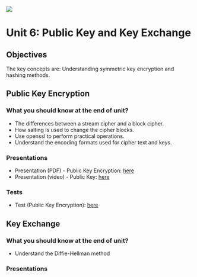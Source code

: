 <img src="https://github.com/billbuchanan/csn09112/blob/master/zadditional/top_csn09112.png"/>
<h1 id="logo">Unit 6: Public Key and Key Exchange</h1>
<h2>Objectives</h2>


<p>The key concepts are: Understanding symmetric key encryption and hashing methods.</p>

<h2>Public Key Encryption</h2>

<h3>What you should know at the end of unit?</h3>
<ul>
<li>The differences between a stream cipher and a block cipher.</li>
<li>How salting is used to change the cipher blocks.</li>
<li>Use openssl to perform practical operations.</li>
<li>Understand the encoding formats used for cipher text and keys.</li>
</ul>

<h3>Presentations</h3>

<ul>
    <li>Presentation (PDF) - Public Key Encryption: <a href="https://github.com/billbuchanan/csn09112/blob/master/week06_public_key/lecture/chapter04_public.pdf" target="_blank">here</a></li>
    <li> Presentation (video) - Public Key: <a href="https://www.youtube.com/watch?v=hlfFQlHJUyY" target="_blank">here</a> </li>
</ul>
<h3>Tests</h3>
<ul>
    <li>Test (Public Key Encryption): <a href="https://asecuritysite.com/tests/tests?sortBy=crypto02" target="_blank">here</a></li>
</ul>    


<h2>Key Exchange</h2>
<h3>What you should know at the end of unit?</h2>
<ul>
    <li>Understand the Diffie-Hellman method</li>
</ul>
<h3>Presentations</h3>
<ul>


